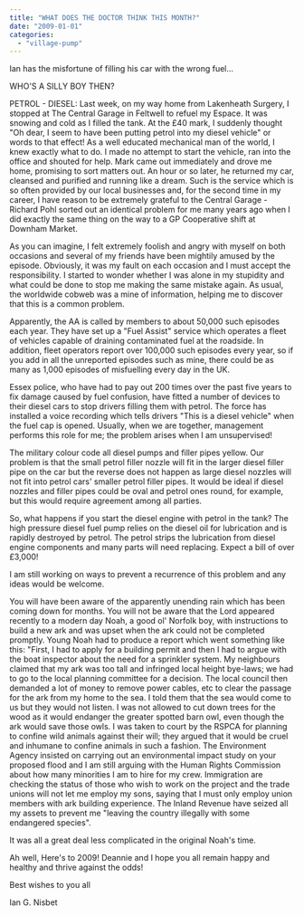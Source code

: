 ```yaml
---
title: "WHAT DOES THE DOCTOR THINK THIS MONTH?"
date: "2009-01-01"
categories: 
  - "village-pump"
---
```


Ian has the misfortune of filling his car with the wrong fuel...

WHO'S A SILLY BOY THEN?

PETROL - DIESEL: Last week, on my way home from Lakenheath Surgery, I stopped at The Central Garage in Feltwell to refuel my Espace. It was snowing and cold as I filled the tank. At the £40 mark, I suddenly thought "Oh dear, I seem to have been putting petrol into my diesel vehicle" or words to that effect! As a well educated mechanical man of the world, I knew exactly what to do. I made no attempt to start the vehicle, ran into the office and shouted for help. Mark came out immediately and drove me home, promising to sort matters out. An hour or so later, he returned my car, cleansed and purified and running like a dream. Such is the service which is so often provided by our local businesses and, for the second time in my career, I have reason to be extremely grateful to the Central Garage - Richard Pohl sorted out an identical problem for me many years ago when I did exactly the same thing on the way to a GP Cooperative shift at Downham Market.

As you can imagine, I felt extremely foolish and angry with myself on both occasions and several of my friends have been mightily amused by the episode. Obviously, it was my fault on each occasion and I must accept the responsibility. I started to wonder whether I was alone in my stupidity and what could be done to stop me making the same mistake again. As usual, the worldwide cobweb was a mine of information, helping me to discover that this is a common problem.

Apparently, the AA is called by members to about 50,000 such episodes each year. They have set up a "Fuel Assist" service which operates a fleet of vehicles capable of draining contaminated fuel at the roadside. In addition, fleet operators report over 100,000 such episodes every year, so if you add in all the unreported episodes such as mine, there could be as many as 1,000 episodes of misfuelling every day in the UK.

Essex police, who have had to pay out 200 times over the past five years to fix damage caused by fuel confusion, have fitted a number of devices to their diesel cars to stop drivers filling them with petrol. The force has installed a voice recording which tells drivers "This is a diesel vehicle" when the fuel cap is opened. Usually, when we are together, management performs this role for me; the problem arises when I am unsupervised!

The military colour code all diesel pumps and filler pipes yellow. Our problem is that the small petrol filler nozzle will fit in the larger diesel filler pipe on the car but the reverse does not happen as large diesel nozzles will not fit into petrol cars' smaller petrol filler pipes. It would be ideal if diesel nozzles and filler pipes could be oval and petrol ones round, for example, but this would require agreement among all parties.

So, what happens if you start the diesel engine with petrol in the tank? The high pressure diesel fuel pump relies on the diesel oil for lubrication and is rapidly destroyed by petrol. The petrol strips the lubrication from diesel engine components and many parts will need replacing. Expect a bill of over £3,000!

I am still working on ways to prevent a recurrence of this problem and any ideas would be welcome.

You will have been aware of the apparently unending rain which has been coming down for months. You will not be aware that the Lord appeared recently to a modern day Noah, a good ol' Norfolk boy, with instructions to build a new ark and was upset when the ark could not be completed promptly. Young Noah had to produce a report which went something like this: "First, I had to apply for a building permit and then I had to argue with the boat inspector about the need for a sprinkler system. My neighbours claimed that my ark was too tall and infringed local height bye-laws; we had to go to the local planning committee for a decision. The local council then demanded a lot of money to remove power cables, etc to clear the passage for the ark from my home to the sea. I told them that the sea would come to us but they would not listen. I was not allowed to cut down trees for the wood as it would endanger the greater spotted barn owl, even though the ark would save those owls. I was taken to court by the RSPCA for planning to confine wild animals against their will; they argued that it would be cruel and inhumane to confine animals in such a fashion. The Environment Agency insisted on carrying out an environmental impact study on your proposed flood and I am still arguing with the Human Rights Commission about how many minorities I am to hire for my crew. Immigration are checking the status of those who wish to work on the project and the trade unions will not let me employ my sons, saying that I must only employ union members with ark building experience. The Inland Revenue have seized all my assets to prevent me "leaving the country illegally with some endangered species".

It was all a great deal less complicated in the original Noah's time.

Ah well, Here's to 2009! Deannie and I hope you all remain happy and healthy and thrive against the odds!

Best wishes to you all

Ian G. Nisbet
